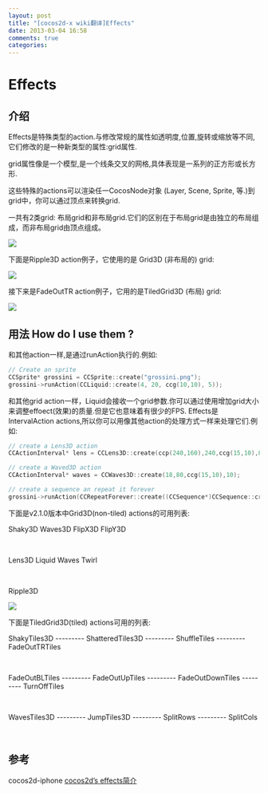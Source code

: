 ```yaml
---
layout: post
title: "[cocos2d-x wiki翻译]Effects"
date: 2013-03-04 16:58
comments: true
categories:  
---
```



# Effects


## 介绍

<div style='display:none;'>
Effects are a special kind of action. Instead of modifying normal properties like opacity, position, rotation, or scale, they modify a new kind of property: the grid property.
</div>

Effects是特殊类型的action.与修改常规的属性如透明度,位置,旋转或缩放等不同,它们修改的是一种新类型的属性:grid属性.

<div style='display:none;'>
A grid property is like a matrix, it is a network of lines that cross each other to form a series of squares or rectangles.
</div>

grid属性像是一个模型,是一个线条交叉的网格,具体表现是一系列的正方形或长方形.

<div style='display:none;'>
These special actions render any CocosNode object (Layer, Scene, Sprite, etc.) into the grid, and you can transform the grid by moving its vertices.
</div>

这些特殊的actions可以渲染任一CocosNode对象 (Layer, Scene, Sprite, 等.)到grid中，你可以通过顶点来转换grid.

<div style='display:none;'>
There are 2 kind of grids: tiled grids and non-tiled grids. The difference is that the tiled grid is composed of individual tiles while the non-tiled grid is composed of vertices.
</div>

一共有2类grid: 布局grid和非布局grid.它们的区别在于布局grid是由独立的布局组成，而非布局grid由顶点组成。

![](http://www.cocos2d-x.org/attachments/1575/tiled_and_nontiled_grid.png)


<div style='display:none;'>
The following is an example of Ripple3D action, who uses a Grid3D (non-tiled) grid:
</div>  

下面是Ripple3D action例子，它使用的是 Grid3D (非布局的) grid:

![](http://www.cocos2d-x.org/attachments/1577/effect_ripple3d_grid.png)

<div style='display:none;'>
and the following is an example of FadeOutTR action, who uses a TiledGrid3D (tiled) grid:
</div> 

接下来是FadeOutTR action例子，它用的是TiledGrid3D (布局) grid:

![](http://www.cocos2d-x.org/attachments/1578/effect_fadeouttiles.png)

## 用法  How do I use them ?
<div style='display:none;'>
Like any other action, it is executed by the runAction. eg:
</div>

和其他action一样,是通过runAction执行的.例如:

```c++
// Create an sprite
CCSprite* grossini = CCSprite::create("grossini.png");
grossini->runAction(CCLiquid::create(4, 20, ccg(10,10), 5));
```

<div style='display:none;'>
Liquid, like any other grid action, receives the grid parameter. You can adjust the quality of the effect by increasing the size of the grid. But it also implies less FPS.
The Effects are IntervalAction actions so you can treat them like any other action. eg:
</div>


和其他grid action一样，Liquid会接收一个grid参数.你可以通过使用增加grid大小来调整effoect(效果)的质量.但是它也意味着有很少的FPS.
Effects是IntervalAction actions,所以你可以用像其他action的处理方式一样来处理它们.例如:

```c++
// create a Lens3D action
CCActionInterval* lens = CCLens3D::create(ccp(240,160),240,ccg(15,10),8);

// create a Waved3D action
CCActionInterval* waves = CCWaves3D::create(18,80,ccg(15,10),10);

// create a sequence an repeat it forever
grossini->runAction(CCRepeatForever::create((CCSequence*)CCSequence::create(waves, lens, NULL ) ) );
```

<div style='display:none;'>
The following is the list of the available Grid3D (non-tiled) actions in v2.1.0:
</div>

下面是v2.1.0版本中Grid3D(non-tiled) actions的可用列表:

Shaky3D  	Waves3D  	FlipX3D  	FlipY3D  

<tr>
<td> <img src="http://www.cocos2d-x.org/attachments/1580/IMG_0001.PNG" alt="">      </td>
<td>   <img src="http://www.cocos2d-x.org/attachments/1581/IMG_0002.PNG" alt="">         </td>
<td>   <img src="http://www.cocos2d-x.org/attachments/1582/IMG_0003.PNG" alt="">         </td>
<td>   <img src="http://www.cocos2d-x.org/attachments/1583/IMG_0004.PNG" alt="">         </td>
</tr>
			
Lens3D  	Liquid  	Waves  	Twirl  

<tr>
<td> <img src="http://www.cocos2d-x.org/attachments/1584/IMG_0005.PNG" alt="">      </td>
<td>   <img src="http://www.cocos2d-x.org/attachments/1585/IMG_0007.PNG" alt="">         </td>
<td>   <img src="http://www.cocos2d-x.org/attachments/1586/IMG_0008.PNG" alt="">         </td>
<td>   <img src="http://www.cocos2d-x.org/attachments/1587/IMG_0011.PNG" alt="">         </td>
</tr>
			
Ripple3D  

![](http://www.cocos2d-x.org/attachments/1588/IMG_0002_2.PNG)


<div style='display:none;'>
The following is the list of the available TiledGrid3D (tiled) actions
</div>

下面是TiledGrid3D(tiled) actions可用的列表:

ShakyTiles3D   --------- 		ShatteredTiles3D   --------- 		ShuffleTiles --------- 	  	FadeOutTRTiles 
 
<tr>
<td> <img src="http://www.cocos2d-x.org/attachments/1593/IMG_0012.PNG" alt="">       </td>
<td>   <img src="http://www.cocos2d-x.org/attachments/1594/IMG_0013.PNG" alt="">          </td>
<td>   <img src="http://www.cocos2d-x.org/attachments/1595/IMG_0014.PNG" alt="">          </td>
<td>   <img src="http://www.cocos2d-x.org/attachments/1596/IMG_0015.PNG" alt="">          </td>
</tr> 

	
FadeOutBLTiles --------- 	FadeOutUpTiles   --------- 		FadeOutDownTiles   --------- 		TurnOffTiles  

<tr>
<td> <img src="http://www.cocos2d-x.org/attachments/1597/IMG_0016.PNG" alt="">      </td>
<td>   <img src="http://www.cocos2d-x.org/attachments/1598/IMG_0017.PNG" alt="">         </td>
<td>   <img src="http://www.cocos2d-x.org/attachments/1599/IMG_0019.PNG" alt="">         </td>
<td>   <img src="http://www.cocos2d-x.org/attachments/1600/IMG_0020.PNG" alt="">         </td>
</tr>

WavesTiles3D  --------- 	 	JumpTiles3D   --------- 		SplitRows --------- 	  	SplitCols  

<tr>
<td> <img src="http://www.cocos2d-x.org/attachments/1601/IMG_0021.PNG" alt="">      </td>
<td>   <img src="http://www.cocos2d-x.org/attachments/1602/IMG_0022.PNG" alt="">         </td>
<td>   <img src="http://www.cocos2d-x.org/attachments/1603/IMG_0023.PNG" alt="">         </td>
<td>   <img src="http://www.cocos2d-x.org/attachments/1604/IMG_0024.PNG" alt="">         </td>
</tr>

		
## 参考

cocos2d-iphone [cocos2d’s effects简介](http://www.cocos2d-iphone.org/archives/40)

 